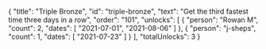 {
  "title": "Triple Bronze",
  "id": "triple-bronze",
  "text": "Get the third fastest time three days in a row",
  "order": "101",
  "unlocks": [
    {
      "person": "Rowan M",
      "count": 2,
      "dates": [
        "2021-07-01",
        "2021-08-06"
      ]
    },
    {
      "person": "j-sheps",
      "count": 1,
      "dates": [
        "2021-07-23"
      ]
    }
  ],
  "totalUnlocks": 3
}